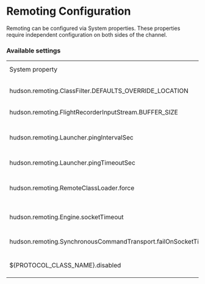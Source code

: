 Remoting Configuration
====

Remoting can be configured via System properties. 
These properties require independent configuration on both sides of the channel.

### Available settings

<table>
  <tbody>
    <tr>
      <td>System property</td>
      <td>Default value</td>
      <td>[Since](CHANGELOG.md)</td>
      <td>[Jenkins version(s)](https://jenkins.io/changelog/)</td>
      <td>Related issues</td>
      <td>Description</td>
    </tr>
    <tr>
      <td>hudson.remoting.ClassFilter.DEFAULTS_OVERRIDE_LOCATION</td>
      <td>null</td>
      <td>2.53.2</td>
      <td>1.639</td>
      <td>[SECURITY-218](https://wiki.jenkins-ci.org/display/SECURITY/Jenkins+Security+Advisory+2015-11-11)</td>
      <td>The path to a file containing alternative regex patterns for remoting class filtering</td>
    </tr>
    <tr>
      <td>hudson.remoting.FlightRecorderInputStream.BUFFER_SIZE</td>
      <td>1048576</td>
      <td>2.41</td>
      <td>1.563</td>
      <td>[JENKINS-22734](https://issues.jenkins-ci.org/browse/JENKINS-22734)</td>
      <td>Size (in bytes) of the flight recorder ring buffer used for debugging remoting issues</td>
    </tr>
    <tr>
      <td>hudson.remoting.Launcher.pingIntervalSec</td>
      <td>0 since 2.60, 600 before</td>
      <td>2.0</td>
      <td>1.367</td>
      <td>[JENKINS-35190](JENKINS-22734](https://issues.jenkins-ci.org/browse/JENKINS-35190)</td>
      <td>Seconds between ping checks to monitor health of slave nodes; 
      0 to disable ping</td>
    </tr>
    <tr>
      <td>hudson.remoting.Launcher.pingTimeoutSec</td>
      <td>240</td>
      <td>2.0</td>
      <td>1.367</td>
      <td>N/A</td>
      <td>If ping of slave node takes longer than this, consider it dead; 
      0 to disable ping</td>
    </tr>
    <tr>
      <td>hudson.remoting.RemoteClassLoader.force</td>
      <td>null</td>
      <td>2.58</td>
      <td>2.4</td>
      <td>[JENKINS-19445](https://issues.jenkins-ci.org/browse/JENKINS-19445) (workaround)</td>
      <td>
      Class name String.
      Forces loading of the specified class name on incoming requests. 
      Works around issues like [JENKINS-19445](https://issues.jenkins-ci.org/browse/JENKINS-19445)</td>
    </tr>
    <tr>
      <td>hudson.remoting.Engine.socketTimeout</td>
      <td>30 minutes</td>
      <td>2.58</td>
      <td>2.4</td>
      <td>[JENKINS-34808](https://issues.jenkins-ci.org/browse/JENKINS-34808)</td>
      <td>Socket read timeout in milliseconds.
      If timeout happens and the <code>failOnSocketTimeoutInReader</code> property is <code>true</code>, the channel will be interrupted.
      </td>
    </tr>
    <tr>
      <td>hudson.remoting.SynchronousCommandTransport.failOnSocketTimeoutInReader</td>
      <td>false</td>
      <td>2.60</td>
      <td>TODO</td>
      <td>[JENKINS-22722](https://issues.jenkins-ci.org/browse/JENKINS-22722)</td>
      <td>Boolean flag.
      Enables the original aggressive behavior, when the channel reader gets interrupted by any 
      <code>SocketTimeoutException</code>
      </td>
    </tr>
    <tr>
      <td>${PROTOCOL_CLASS_NAME}.disabled</td>
      <td>false</td>
      <td>2.59</td>
      <td>2.4</td>
      <td>[JENKINS-34819](https://issues.jenkins-ci.org/browse/JENKINS-34819) </td>
      <td>Boolean flag, which allows disabling particular protocols in remoting.
      Property example: <code>org.jenkinsci.remoting.engine.JnlpProtocol3.disabled</code>
      </td>
    </tr>
    <!--Template
    <tr>
      <td></td>
      <td></td>
      <td></td>
      <td></td>
      <td></td>
      <td></td>
    </tr>-->
  <tbody>
</table>